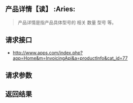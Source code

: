 
## 产品详情【读】 :Aries: 

> 产品详情是指产品具体型号的 相关 数量 型号 等。

## 请求接口
 * http://www.apps.com/index.php?app=Home&m=InvoicingApi&a=productInfo&cat_id=77

## 请求参数

## 返回结果
